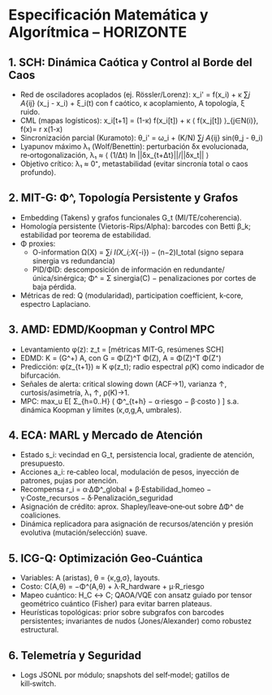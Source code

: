 # Especificación Matemática y Algorítmica – HORIZONTE

## 1. SCH: Dinámica Caótica y Control al Borde del Caos
- Red de osciladores acoplados (ej. Rössler/Lorenz):
  x_i' = f(x_i) + κ ∑_j A_{ij} (x_j - x_i) + ξ_i(t)
  con f caótico, κ acoplamiento, A topología, ξ ruido.
- CML (mapas logísticos):
  x_i[t+1] = (1-κ) f(x_i[t]) + κ ⟨ f(x_j[t]) ⟩_{j∈N(i)}, f(x)= r x(1-x)
- Sincronización parcial (Kuramoto):
  θ_i' = ω_i + (K/N) ∑_j A_{ij} sin(θ_j - θ_i)
- Lyapunov máximo λ₁ (Wolf/Benettin): perturbación δx evolucionada, re‑ortogonalización, λ₁ ≈ ⟨ (1/Δt) ln ||δx_{t+Δt}||/||δx_t|| ⟩
- Objetivo crítico: λ₁ ≈ 0⁺, metastabilidad (evitar sincronía total o caos profundo).

## 2. MIT-G: Φ^, Topología Persistente y Grafos
- Embedding (Takens) y grafos funcionales G_t (MI/TE/coherencia).
- Homología persistente (Vietoris-Rips/Alpha): barcodes con Betti β_k; estabilidad por teorema de estabilidad.
- Φ proxies:
  - O-information Ω(X) = ∑_i I(X_i;X_{-i}) − (n−2)I_total (signo separa sinergia vs redundancia)
  - PID/ΦID: descomposición de información en redundante/única/sinérgica; Φ^ = Σ sinergia(C) − penalizaciones por cortes de baja pérdida.
- Métricas de red: Q (modularidad), participation coefficient, k‑core, espectro Laplaciano.

## 3. AMD: EDMD/Koopman y Control MPC
- Levantamiento φ(z): z_t = [métricas MIT-G, resúmenes SCH]
- EDMD: K = (G^+) A, con G = Φ(Z)^T Φ(Z), A = Φ(Z)^T Φ(Z⁺)
- Predicción: φ(z_{t+1}) ≈ K φ(z_t); radio espectral ρ(K) como indicador de bifurcación.
- Señales de alerta: critical slowing down (ACF→1), varianza ↑, curtosis/asimetría, λ₁ ↑, ρ(K)→1.
- MPC: max_u E[ Σ_{h=0..H} ( Φ^_{t+h} − α·riesgo − β·costo ) ] s.a. dinámica Koopman y límites (κ,σ,g,A, umbrales).

## 4. ECA: MARL y Mercado de Atención
- Estado s_i: vecindad en G_t, persistencia local, gradiente de atención, presupuesto.
- Acciones a_i: re‑cableo local, modulación de pesos, inyección de patrones, pujas por atención.
- Recompensa r_i = α·ΔΦ^_global + β·Estabilidad_homeo − γ·Coste_recursos − δ·Penalización_seguridad
- Asignación de crédito: aprox. Shapley/leave‑one‑out sobre ΔΦ^ de coaliciones.
- Dinámica replicadora para asignación de recursos/atención y presión evolutiva (mutación/selección) suave.

## 5. ICG-Q: Optimización Geo‑Cuántica
- Variables: A (aristas), θ = {κ,g,σ}, layouts.
- Costo: C(A,θ) = −Φ^(A,θ) + λ·R_hardware + μ·R_riesgo
- Mapeo cuántico: H_C ↔ C; QAOA/VQE con ansatz guiado por tensor geométrico cuántico (Fisher) para evitar barren plateaus.
- Heurísticas topológicas: prior sobre subgrafos con barcodes persistentes; invariantes de nudos (Jones/Alexander) como robustez estructural.

## 6. Telemetría y Seguridad
- Logs JSONL por módulo; snapshots del self‑model; gatillos de kill‑switch.
